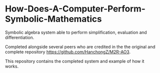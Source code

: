 # How-Does-A-Computer-Perform-Symbolic-Mathematics
Symbolic algebra system able to perform simplification, evaluation and differentiation.

Completed alongside several peers who are credited in the the original and complete repository https://github.com/HanchongZ/M2R-AO3.

This repository contains the completed system and example of how it works.
